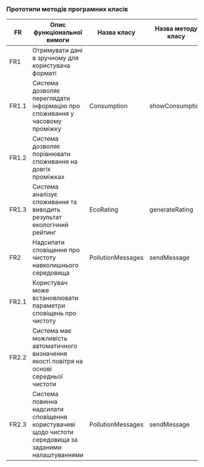 ### Прототипи методів програмних класів
|FR      |     Опис функціональної вимоги    | Назва класу  |  Назва методу класу|
|--------|--------------------------------|---------------|-----------------|
|       FR1    |    Отримувати дані в зручному для користувача форматі|
|      FR1.1   |   Система дозволяє переглядати інформацію про споживання у часовому проміжку| Consumption | showConsumption|
|      FR1.2   |   Система дозволяє порівнювати споживання на довгіх проміжках|
|      FR1.3   |    Система аналізує споживання та виводить результат екологічний рейтинг| EcoRating | generateRating|
|      FR2     |    Надсилати сповіщення про чистоту навколишнього середовища | PollutionMessages| sendMessage|
|      FR2.1   |   Користувач може встановлювати параметри сповіщень про чистоту | 
|      FR2.2   |    Система має можливість автоматичного визначення якості повітря на основі середньої чистоти|
|      FR2.3   |    Система повинна надсилати сповіщення користувачеві щодо чистоти середовища за заданими налаштуваннями| PollutionMessages| sendMessage|
